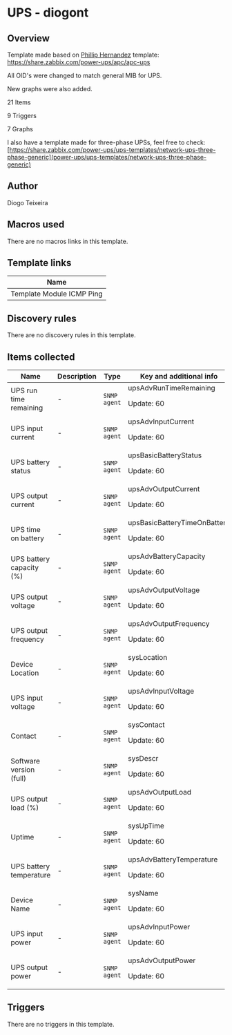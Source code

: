 # UPS - diogont

## Overview

Template made based on [Phillip Hernandez](owner/samwiseg0) template: https://share.zabbix.com/power-ups/apc/apc-ups


All OID's were changed to match general MIB for UPS.


New graphs were also added.


21 Items


9 Triggers


7 Graphs


I also have a template made for three-phase UPSs, feel free to check: [https://share.zabbix.com/power-ups/ups-templates/network-ups-three-phase-generic](power-ups/ups-templates/network-ups-three-phase-generic)



## Author

Diogo Teixeira

## Macros used

There are no macros links in this template.

## Template links

|Name|
|----|
|Template Module ICMP Ping|
## Discovery rules

There are no discovery rules in this template.

## Items collected

|Name|Description|Type|Key and additional info|
|----|-----------|----|----|
|UPS run time remaining|<p>-</p>|`SNMP agent`|upsAdvRunTimeRemaining<p>Update: 60</p>|
|UPS input current|<p>-</p>|`SNMP agent`|upsAdvInputCurrent<p>Update: 60</p>|
|UPS battery status|<p>-</p>|`SNMP agent`|upsBasicBatteryStatus<p>Update: 60</p>|
|UPS output current|<p>-</p>|`SNMP agent`|upsAdvOutputCurrent<p>Update: 60</p>|
|UPS time on battery|<p>-</p>|`SNMP agent`|upsBasicBatteryTimeOnBattery<p>Update: 60</p>|
|UPS battery capacity (%)|<p>-</p>|`SNMP agent`|upsAdvBatteryCapacity<p>Update: 60</p>|
|UPS output voltage|<p>-</p>|`SNMP agent`|upsAdvOutputVoltage<p>Update: 60</p>|
|UPS output frequency|<p>-</p>|`SNMP agent`|upsAdvOutputFrequency<p>Update: 60</p>|
|Device Location|<p>-</p>|`SNMP agent`|sysLocation<p>Update: 60</p>|
|UPS input voltage|<p>-</p>|`SNMP agent`|upsAdvInputVoltage<p>Update: 60</p>|
|Contact|<p>-</p>|`SNMP agent`|sysContact<p>Update: 60</p>|
|Software version (full)|<p>-</p>|`SNMP agent`|sysDescr<p>Update: 60</p>|
|UPS output load (%)|<p>-</p>|`SNMP agent`|upsAdvOutputLoad<p>Update: 60</p>|
|Uptime|<p>-</p>|`SNMP agent`|sysUpTime<p>Update: 60</p>|
|UPS battery temperature|<p>-</p>|`SNMP agent`|upsAdvBatteryTemperature<p>Update: 60</p>|
|Device Name|<p>-</p>|`SNMP agent`|sysName<p>Update: 60</p>|
|UPS input power|<p>-</p>|`SNMP agent`|upsAdvInputPower<p>Update: 60</p>|
|UPS output power|<p>-</p>|`SNMP agent`|upsAdvOutputPower<p>Update: 60</p>|
## Triggers

There are no triggers in this template.

